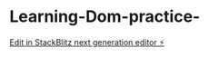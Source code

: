 # Learning-Dom-practice-

[Edit in StackBlitz next generation editor ⚡️](https://stackblitz.com/~/github.com/pranavhajare/Learning-Dom-practice-)